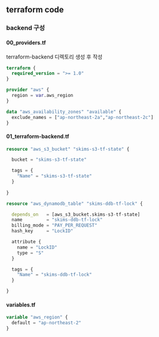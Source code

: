 ## terraform code

### backend 구성
#### 00_providers.tf
terraform-backend 디렉토리 생성 후 작성
```terraform
terraform {
  required_version = ">= 1.0"
}

provider "aws" {
  region = var.aws_region
}

data "aws_availability_zones" "available" {
  exclude_names = ["ap-northeast-2a","ap-northeast-2c"]
}
```
#### 01_terraform-backend.tf
```terraform
resource "aws_s3_bucket" "skims-s3-tf-state" {

  bucket = "skims-s3-tf-state"

  tags = {
    "Name" = "skims-s3-tf-state"
  }
  
}

resource "aws_dynamodb_table" "skims-ddb-tf-lock" {

  depends_on   = [aws_s3_bucket.skims-s3-tf-state]
  name         = "skims-ddb-tf-lock"
  billing_mode = "PAY_PER_REQUEST"
  hash_key     = "LockID"

  attribute {
    name = "LockID"
    type = "S"
  }

  tags = {
    "Name" = "skims-ddb-tf-lock"
  }

}
```

#### variables.tf
```terraform
variable "aws_region" {
  default = "ap-northeast-2"
}
```
